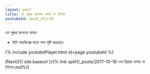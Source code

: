 ```yaml
---
layout: post
title: ওম পুষ্করা স্থাপথ্যে নামায গা টাইমস
youtubeId: aoc0_cPjrJ8
---
```

 
 
 ওম পুষ্করা স্থাপথ্যে নামায  
 
 -  যিনি মহাবিশ্বের মতো পদ্ম সৃষ্টি করেছেন 
 
  
 
  
 
 
 
 
 
 


{% include youtubePlayer.html id=page.youtubeId %}
 
[Next]({{ site.baseurl }}{% link  split1/_posts/2017-10-16-ওম স্থিরায়া নামায গা টাইমস.md%})
 
